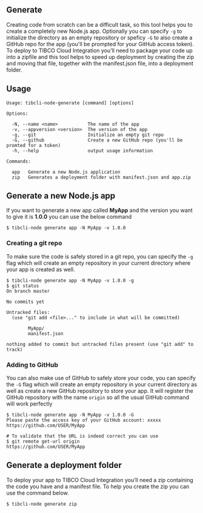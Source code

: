 ## Generate
Creating code from scratch can be a difficult task, so this tool helps you to create a completely new Node.js app. Optionally you can specify `-g` to initialize the directory as an empty repository or speficy `-G` to also create a GitHub repo for the app (you'll be prompted for your GitHub access token). To deploy to TIBCO Cloud Integration you'll need to package your code up into a zipfile and this tool helps to speed up deployment by creating the zip and moving that file, together with the manifest.json file, into a deployment folder.

## Usage
```
Usage: tibcli-node-generate [command] [options]

Options:

  -N, --name <name>           The name of the app
  -v, --appversion <version>  The version of the app
  -g, --git                   Initialize an empty git repo
  -G, --github                Create a new GitHub repo (you'll be promted for a token)
  -h, --help                  output usage information

Commands:

  app   Generate a new Node.js application
  zip   Generates a deployment folder with manifest.json and app.zip
```

## Generate a new Node.js app
If you want to generate a new app called **MyApp** and the version you want to give it is **1.0.0** you can use the below command
```
$ tibcli-node generate app -N MyApp -v 1.0.0
```

### Creating a git repo
To make sure the code is safely stored in a git repo, you can specify the `-g` flag which will create an empty repository in your current directory where your app is created as well.
```
$ tibcli-node generate app -N MyApp -v 1.0.0 -g
$ git status
On branch master

No commits yet

Untracked files:
  (use "git add <file>..." to include in what will be committed)

        MyApp/
        manifest.json

nothing added to commit but untracked files present (use "git add" to track)
```

### Adding to GitHub
You can also make use of GitHub to safely store your code, you can specify the `-G` flag which will create an empty repository in your current directory as well as create a new GitHub repository to store your app. It will register the GitHub repository with the name `origin` so all the usual GitHub command will work perfectly
```
$ tibcli-node generate app -N MyApp -v 1.0.0 -G
Please paste the access key of your GitHub account: xxxxx
https://github.com/USER/MyApp

# To validate that the URL is indeed correct you can use
$ git remote get-url origin
https://github.com/USER/MyApp
```

## Generate a deployment folder
To deploy your app to TIBCO Cloud Integration you’ll need a zip containing the code you have and a manifest file. To help you create the zip you can use the command below.
```
$ tibcli-node generate zip
```
